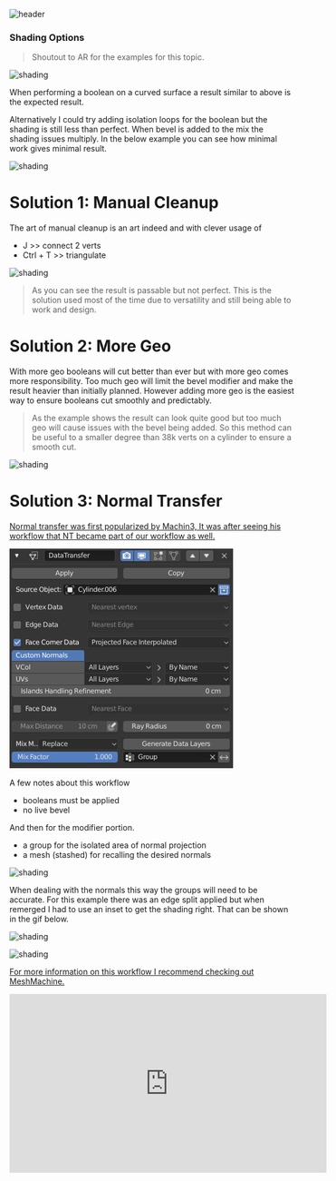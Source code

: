 ![header](img/banner.gif)

### Shading Options

> Shoutout to AR for the examples for this topic.

![shading](img/shading/s1.gif)

When performing a boolean on a curved surface a result similar to above is the expected result.

Alternatively I could try adding isolation loops for the boolean but the shading is still less than perfect. When bevel is added to the mix the shading issues multiply. In the below example you can see how minimal work gives minimal result.

![shading](img/shading/s2.gif)

# Solution 1: Manual Cleanup

The art of manual cleanup is an art indeed and with clever usage of
- J >> connect 2 verts
- Ctrl + T >> triangulate

![shading](img/shading/s3.gif)

> As you can see the result is passable but not perfect. This is the solution used most of the time due to versatility and still being able to work and design.

# Solution 2: More Geo

With more geo booleans will cut better than ever but with more geo comes more responsibility. Too much geo will limit the bevel modifier and make the result heavier than initially planned. However adding more geo is the easiest way to ensure booleans cut smoothly and predictably.


> As the example shows the result can look quite good but too much geo will cause issues with the bevel being added. So this method can be useful to a smaller degree than 38k verts on a cylinder to ensure a smooth cut.

![shading](img/shading/s4.gif)

# Solution 3: Normal Transfer

[Normal transfer was first popularized by Machin3, It was after seeing his workflow that NT became part of our workflow as well. ](https://blendermarket.com/products/MESHmachine)

![shading](img/shading/s5.png)

A few notes about this workflow
- booleans must be applied
- no live bevel

And then for the modifier portion.
- a group for the isolated area of normal projection
- a mesh (stashed) for recalling the desired normals

![shading](img/shading/s6.gif)

When dealing with the normals this way the groups will need to be accurate. For this example there was an edge split applied but when remerged I had to use an inset to get the shading right. That can be shown in the gif below.

![shading](img/shading/s8.gif)

![shading](img/shading/s7.gif)

[For more information on this workflow I recommend checking out MeshMachine.](https://blendermarket.com/products/MESHmachine)

<iframe width="560" height="315" src="https://www.youtube.com/embed/5hvusH1QrRc" frameborder="0" allow="accelerometer; autoplay; encrypted-media; gyroscope; picture-in-picture" allowfullscreen></iframe>
